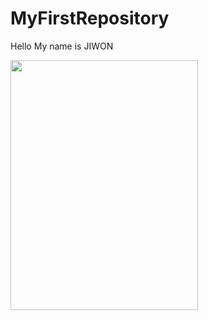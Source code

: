 # MyFirstRepository
Hello My name is JIWON

<img width="300" height="400" src="./png/Add files via upload.png"></img>

